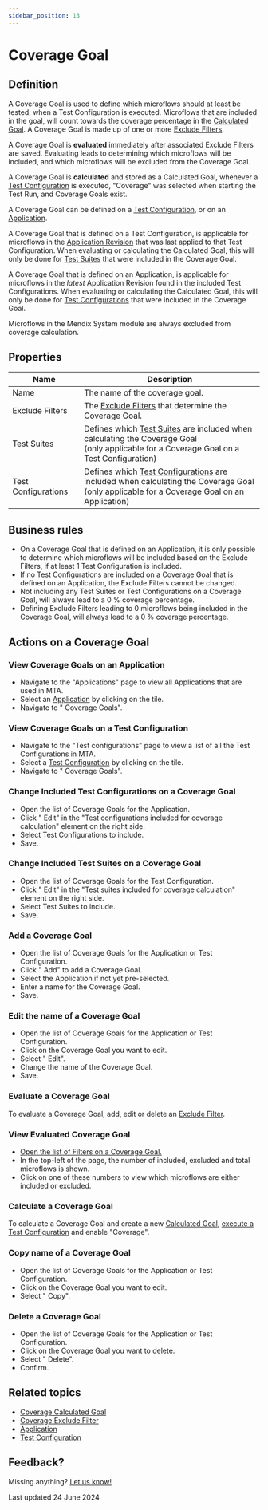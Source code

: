 ```yaml
---
sidebar_position: 13
---
```


# Coverage Goal

## Definition

A Coverage Goal is used to define which microflows should at least be tested, when a Test Configuration is executed. Microflows that are included in the goal, will count towards the coverage percentage in the [Calculated Goal](coverage-calculated-goal). A Coverage Goal is made up of one or more [Exclude Filters](coverage-exclude-filter). 

A Coverage Goal is **evaluated** immediately after associated Exclude Filters are saved. Evaluating leads to determining which microflows will be included, and which microflows will be excluded from the Coverage Goal.

A Coverage Goal is **calculated** and stored as a Calculated Goal, whenever a [Test Configuration](test-configuration) is executed, "Coverage" was selected when starting the Test Run, and Coverage Goals exist. 

A Coverage Goal can be defined on a [Test Configuration](test-configuration), or on an [Application](application).

A Coverage Goal that is defined on a Test Configuration, is applicable for microflows in the [Application Revision](application-revision) that was last applied to that Test Configuration. When evaluating or calculating the Calculated Goal, this will only be done for [Test Suites](test-suite) that were included in the Coverage Goal.

A Coverage Goal that is defined on an Application, is applicable for microflows in the *latest* Application Revision found in the included Test Configurations. When evaluating or calculating the Calculated Goal, this will only be done for [Test Configurations](test-configuration) that were included in the Coverage Goal.

Microflows in the Mendix System module are always excluded from coverage calculation.

## Properties
| Name                | Description                                                                                                                                                          |
| ------------------- | -------------------------------------------------------------------------------------------------------------------------------------------------------------------- |
| Name                | The name of the coverage goal.                                                                                                                                       |
| Exclude Filters     | The [Exclude Filters](coverage-exclude-filter) that determine the Coverage Goal.                                                                                     |
| Test Suites         | Defines which [Test Suites](test-suite) are included when calculating the Coverage Goal<br/> (only applicable for a Coverage Goal on a Test Configuration)           |
| Test Configurations | Defines which [Test Configurations](test-configuration) are included when calculating the Coverage Goal<br/> (only applicable for a Coverage Goal on an Application) |

## Business rules

- On a Coverage Goal that is defined on an Application, it is only possible to determine which microflows will be included based on the Exclude Filters, if at least 1 Test Configuration is included. 
- If no Test Configurations are included on a Coverage Goal that is defined on an Application, the Exclude Filters cannot be changed.
- Not including any Test Suites or Test Configurations on a Coverage Goal, will always lead to a 0 % coverage percentage.
- Defining Exclude Filters leading to 0 microflows being included in the Coverage Goal, will always lead to a 0 % coverage percentage.

## Actions on a Coverage Goal

### View Coverage Goals on an Application
- Navigate to the "Applications" page to view all Applications that are used in MTA.
- Select an [Application](application) by clicking on the tile.
- Navigate to "<i class="fal fa-umbrella"></i> Coverage Goals".

### View Coverage Goals on a Test Configuration
- Navigate to the "Test configurations" page to view a list of all the Test Configurations in MTA.
- Select a [Test Configuration](test-configuration) by clicking on the tile.
- Navigate to "<i class="fal fa-umbrella"></i> Coverage Goals".

### Change Included Test Configurations on a Coverage Goal
- Open the list of Coverage Goals for the Application.
- Click "<i class="fas fa-pencil"></i> Edit" in the "Test configurations included for coverage calculation" element on the right side.
- Select Test Configurations to include.
- Save.

### Change Included Test Suites on a Coverage Goal
- Open the list of Coverage Goals for the Test Configuration.
- Click "<i class="fas fa-pencil"></i> Edit" in the "Test suites included for coverage calculation" element on the right side.
- Select Test Suites to include.
- Save.

### Add a Coverage Goal
- Open the list of Coverage Goals for the Application or Test Configuration.
- Click "<i class="fal fa-plus-circle"></i> Add" to add a Coverage Goal.
- Select the Application if not yet pre-selected.
- Enter a name for the Coverage Goal.
- Save.

### Edit the name of a Coverage Goal
- Open the list of Coverage Goals for the Application or Test Configuration.
- Click <i class="fas fa-ellipsis"></i> on the Coverage Goal you want to edit.
- Select "<i class="fas fa-pencil"></i> Edit".
- Change the name of the Coverage Goal.
- Save.

### Evaluate a Coverage Goal

To evaluate a Coverage Goal, add, edit or delete an [Exclude Filter](coverage-exclude-filter).

### View Evaluated Coverage Goal 
- [Open the list of Filters on a Coverage Goal.](coverage-exclude-filter#view-filters-on-a-coverage-goal)
- In the top-left of the page, the number of included, excluded and total microflows is shown.
- Click on one of these numbers to view which microflows are either included or excluded.

### Calculate a Coverage Goal

To calculate a Coverage Goal and create a new [Calculated Goal](coverage-calculated-goal), [execute a Test Configuration](test-configuration#execute-a-test-configuration) and enable "Coverage".

### Copy name of a Coverage Goal
- Open the list of Coverage Goals for the Application or Test Configuration.
- Click <i class="fas fa-ellipsis"></i> on the Coverage Goal you want to edit.
- Select "<i class="fal fa-copy"></i> Copy".

### Delete a Coverage Goal
- Open the list of Coverage Goals for the Application or Test Configuration.
- Click <i class="fas fa-ellipsis"></i> on the Coverage Goal you want to delete.
- Select "<i class="fas fa-trash-alt"></i> Delete".
- Confirm.

## Related topics
- [Coverage Calculated Goal](coverage-calculated-goal)
- [Coverage Exclude Filter](coverage-exclude-filter)
- [Application](application)
- [Test Configuration](test-configuration)

## Feedback?
Missing anything? [Let us know!](mailto:support@menditect.com)

Last updated 24 June 2024